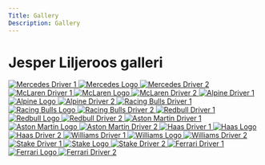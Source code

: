 ```yaml
---
Title: Gallery
Description: Gallery
---
```


# Jesper Liljeroos galleri

<div class="image-gallery">
    <a href="content/gallery/images/m1.jpg">
        <img 
            src="content/gallery/images/m1.jpg?w=300&q=80" 
            alt="Mercedes Driver 1"
            srcset="
                content/gallery/images/m1.jpg?w=300&q=80 300w,
                content/gallery/images/m1.jpg?w=900&q=80 900w
            " 
            sizes="(max-width: 600px) 300px, 900px">
    </a>
    <a href="content/gallery/images/m2.jpg">
        <img 
            src="content/gallery/images/m2.jpg?w=300&q=80" 
            alt="Mercedes Logo"
            srcset="
                content/gallery/images/m2.jpg?w=300&q=80 300w,
                content/gallery/images/m2.jpg?w=900&q=80 900w
            " 
            sizes="(max-width: 600px) 300px, 900px">
    </a>
    <a href="content/gallery/images/m3.jpg">
        <img 
            src="content/gallery/images/m3.jpg?w=300&q=80" 
            alt="Mercedes Driver 2">
    </a>
    <a href="content/gallery/images/mc1.jpg">
        <img src="content/gallery/images/mc1.jpg?q=100" alt="McLaren Driver 1">
    </a>
    <a href="content/gallery/images/mc2.jpg">
        <img src="content/gallery/images/mc2.jpg?q=100" alt="McLaren Logo">
    </a>
    <a href="content/gallery/images/mc3.jpg">
        <img src="content/gallery/images/mc3.jpg?q=100" alt="McLaren Driver 2">
    </a>
    <a href="content/gallery/images/a1.jpg">
        <img src="content/gallery/images/a1.jpg?q=100" alt="Alpine Driver 1">
    </a>
    <a href="content/gallery/images/a2.jpg">
        <img src="content/gallery/images/a2.jpg?q=100" alt="Alpine Logo">
    </a>
    <a href="content/gallery/images/a3.jpg">
        <img src="content/gallery/images/a3.jpg?q=100" alt="Alpine Driver 2">
    </a>
    <a href="content/gallery/images/r1.jpg">
        <img src="content/gallery/images/r1.jpg?q=100" alt="Racing Bulls Driver 1">
    </a>
    <a href="content/gallery/images/r2.jpg">
        <img src="content/gallery/images/r2.jpg?q=100" alt="Racing Bulls Logo">
    </a>
    <a href="content/gallery/images/r3.jpg">
        <img src="content/gallery/images/r3.jpg?q=100" alt="Racing Bulls Driver 2">
    </a>
    <a href="content/gallery/images/rb1.jpg">
        <img src="content/gallery/images/rb1.jpg?q=100" alt="Redbull Driver 1">
    </a>
    <a href="content/gallery/images/rb2.jpg">
        <img src="content/gallery/images/rb2.jpg?q=100" alt="Redbull Logo">
    </a>
    <a href="content/gallery/images/rb3.jpg">
        <img src="content/gallery/images/rb3.jpg?q=100" alt="Redbull Driver 2">
    </a>
    <a href="content/gallery/images/as1.jpg">
        <img src="content/gallery/images/as1.jpg?q=100" alt="Aston Martin Driver 1">
    </a>
    <a href="content/gallery/images/as2.jpg">
        <img src="content/gallery/images/as2.jpg?q=100" alt="Aston Martin Logo">
    </a>
    <a href="content/gallery/images/as3.jpg">
        <img src="content/gallery/images/as3.jpg?q=100" alt="Aston Martin Driver 2">
    </a>
    <a href="content/gallery/images/h1.jpg">
        <img src="content/gallery/images/h1.jpg?q=100" alt="Haas Driver 1">
    </a>
    <a href="content/gallery/images/h2.jpg">
        <img src="content/gallery/images/h2.jpg?q=100" alt="Haas Logo">
    </a>
    <a href="content/gallery/images/h3.jpg">
        <img src="content/gallery/images/h3.jpg?q=100" alt="Haas Driver 2">
    </a>
    <a href="content/gallery/images/w1.jpg">
        <img src="content/gallery/images/w1.jpg?q=100" alt="Williams Driver 1">
    </a>
    <a href="content/gallery/images/w2.jpg">
        <img src="content/gallery/images/w2.jpg?q=100" alt="Williams Logo">
    </a>
    <a href="content/gallery/images/w3.jpg">
        <img src="content/gallery/images/w3.jpg?q=100" alt="Williams Driver 2">
    </a>
    <a href="content/gallery/images/s1.jpg">
        <img src="content/gallery/images/s1.jpg?q=100" alt="Stake Driver 1">
    </a>
    <a href="content/gallery/images/s2.jpg">
        <img src="content/gallery/images/s2.jpg?q=100" alt="Stake Logo">
    </a>
    <a href="content/gallery/images/s3.jpg">
        <img src="content/gallery/images/s3.jpg?q=100" alt="Stake Driver 2">
    </a>
    <a href="content/gallery/images/fr1.jpg">
        <img src="content/gallery/images/fr1.jpg?q=100" alt="Ferrari Driver 1">
    </a>
    <a href="content/gallery/images/fr2.jpg">
        <img src="content/gallery/images/fr2.jpg?q=100" alt="Ferrari Logo">
    </a>
    <a href="content/gallery/images/fr3.jpg">
        <img src="content/gallery/images/fr3.jpg?q=100" alt="Ferrari Driver 2">
    </a>
</div>
